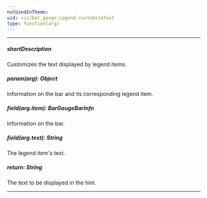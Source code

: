 ```yaml
---
notUsedInTheme: 
uid: viz/bar_gauge:Legend.customizeText
type: function(arg)
---
```

---
##### shortDescription
Customizes the text displayed by legend items.

##### param(arg): Object
Information on the bar and its corresponding legend item.

##### field(arg.item): BarGaugeBarInfo
Information on the bar.

##### field(arg.text): String
The legend item's text.

##### return: String
The text to be displayed in the hint.

---
